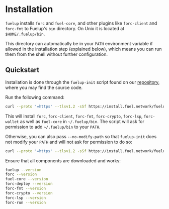 # Installation

<!-- This section should explain what fuelup installs -->
<!-- fuelup:example:start -->
`fuelup` installs `forc` and `fuel-core`, and other plugins like
`forc-client` and `forc-fmt` to Fuelup's `bin` directory.
On Unix it is located at `$HOME/.fuelup/bin`.
<!-- fuelup:example:end -->

This directory can automatically be in your `PATH` environment variable if
allowed in the installation step (explained below), which means you can run them from the shell without further configuration.

## Quickstart

Installation is done through the `fuelup-init` script found on our [repository], where you may find the source code.

Run the following command:

<!-- This section should have the default command to install fuelup -->
<!-- install:example:start -->
```sh
curl --proto '=https' --tlsv1.2 -sSf https://install.fuel.network/fuelup-init.sh | sh
```
<!-- install:example:end -->

This will install `forc`, `forc-client`, `forc-fmt`, `forc-crypto`, `forc-lsp`, `forc-wallet` as well as `fuel-core` in `~/.fuelup/bin`. The script will ask for permission to add `~/.fuelup/bin` to your `PATH`.

Otherwise, you can also pass `--no-modify-path` so that `fuelup-init` does not modify your `PATH` and will not ask for permission to do so:

```sh
curl --proto '=https' --tlsv1.2 -sSf https://install.fuel.network/fuelup-init.sh | sh -s -- --no-modify-path
```

Ensure that all components are downloaded and works:

```sh
fuelup --version
forc --version
fuel-core --version
forc-deploy --version
forc-fmt --version
forc-crypto --version
forc-lsp --version
forc-run --version
```

[repository]: https://github.com/FuelLabs/fuelup
